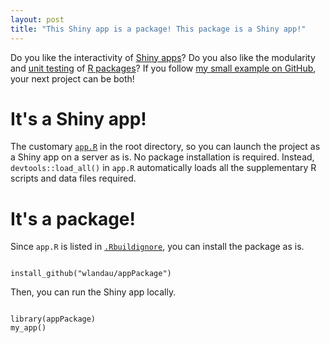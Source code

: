 ```yaml
---
layout: post
title: "This Shiny app is a package! This package is a Shiny app!"
---
```


Do you like the interactivity of <a href="http://shiny.rstudio.com/">Shiny apps</a>? Do you also like the modularity and <a href="http://r-pkgs.had.co.nz/tests.html">unit testing</a> of <a href="http://r-pkgs.had.co.nz/">R packages</a>? If you follow <a href="https://github.com/wlandau/appPackage">my small example on GitHub</a>, your next project can be both!

# It's a Shiny app!

The customary <a href=http://shiny.rstudio.com/articles/single-file.html><code>app.R</code></a> in the root directory, so you can launch the project as a Shiny app on a server as is. No package installation is required. Instead, <code>devtools::load_all()</code> in <code>app.R</code> automatically loads all the supplementary R scripts and data files required.

# It's a package!

Since <code>app.R</code> is listed in <a href="http://r-pkgs.had.co.nz/package.html"><code>.Rbuildignore</code></a>, you can install the package as is.

<pre><code>
install_github("wlandau/appPackage")
</code></pre>

Then, you can run the Shiny app locally.

<pre><code>
library(appPackage)
my_app()
</code></pre>
